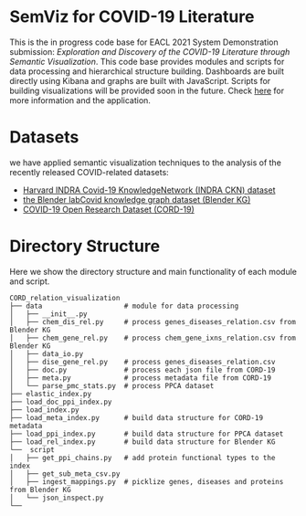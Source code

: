 # SemViz for COVID-19 Literature
This is the in progress code base for EACL 2021 System Demonstration submission: 
_Exploration and Discovery of the COVID-19 Literature through Semantic Visualization_. 
This code base provides modules and scripts for data processing and hierarchical structure building. Dashboards are built directly using 
Kibana and graphs are built with JavaScript. Scripts for building visualizations will be provided soon in the future. Check [here](https://www.semviz.org/) for more information and the application.

# Datasets
we have applied semantic visualization techniques to the analysis of the recently released  COVID-related datasets:

- [Harvard  INDRA  Covid-19  KnowledgeNetwork (INDRA CKN) dataset](https://emmaa.indra.bio/all_statements/covid19)
- [the Blender labCovid knowledge graph dataset (Blender KG)](http://blender.cs.illinois.edu/covid19/)
- [COVID-19 Open Research Dataset (CORD-19)](https://www.semanticscholar.org/cord19/download)

# Directory Structure
Here we show the directory structure and main functionality of each module and script.
```
CORD_relation_visualization
├── data                    # module for data processing
│   ├── __init__.py
│   ├── chem_dis_rel.py     # process genes_diseases_relation.csv from Blender KG
│   ├── chem_gene_rel.py    # process chem_gene_ixns_relation.csv from Blender KG
│   ├── data_io.py
│   ├── dise_gene_rel.py    # process genes_diseases_relation.csv
│   ├── doc.py              # process each json file from CORD-19
│   ├── meta.py             # process metadata file from CORD-19
│   └── parse_pmc_stats.py  # process PPCA dataset
├── elastic_index.py
├── load_doc_ppi_index.py   
├── load_index.py
├── load_meta_index.py      # build data structure for CORD-19 metadata
├── load_ppi_index.py       # build data structure for PPCA dataset
├── load_rel_index.py       # build data structure for Blender KG
└──  script
│   ├── get_ppi_chains.py   # add protein functional types to the index
│   ├── get_sub_meta_csv.py
│   ├── ingest_mappings.py  # picklize genes, diseases and proteins from Blender KG  
│   └── json_inspect.py
└──
```